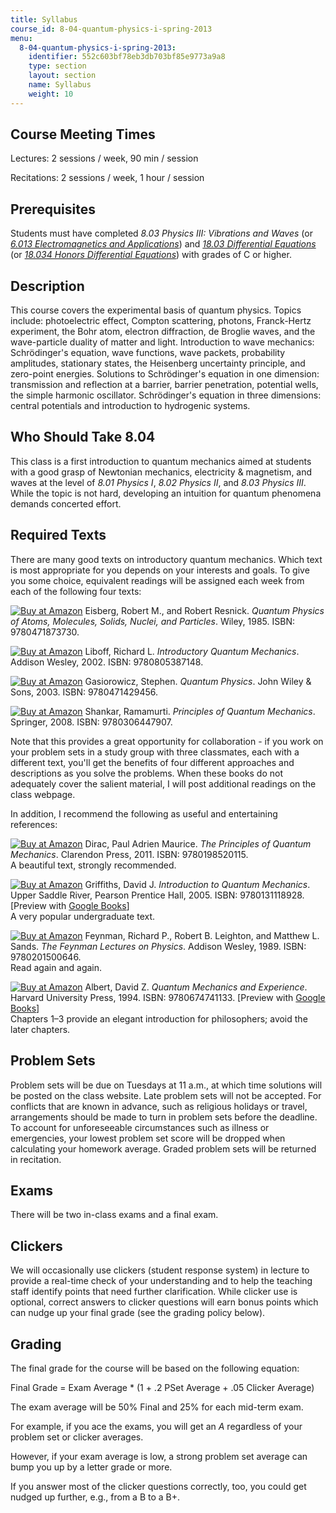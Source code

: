 ```yaml
---
title: Syllabus
course_id: 8-04-quantum-physics-i-spring-2013
menu:
  8-04-quantum-physics-i-spring-2013:
    identifier: 552c603bf78eb3db703bf85e9773a9a8
    type: section
    layout: section
    name: Syllabus
    weight: 10
---
```

Course Meeting Times
--------------------

Lectures: 2 sessions / week, 90 min / session

Recitations: 2 sessions / week, 1 hour / session

Prerequisites
-------------

Students must have completed _8.03 Physics III: Vibrations and Waves_ (or [_6.013 Electromagnetics and Applications_](./resolveuid/afa4a80c45c0066f5b5069cdade5447b)) and [_18.03 Differential Equations_](./resolveuid/90499a0d8ce6ee93adced07984c0deef) (or [_18.034 Honors Differential Equations_](./resolveuid/dda0f4e087232d3a155fbd8ba4b60861)) with grades of C or higher.

Description
-----------

This course covers the experimental basis of quantum physics. Topics include: photoelectric effect, Compton scattering, photons, Franck-Hertz experiment, the Bohr atom, electron diffraction, de Broglie waves, and the wave-particle duality of matter and light. Introduction to wave mechanics: Schrödinger's equation, wave functions, wave packets, probability amplitudes, stationary states, the Heisenberg uncertainty principle, and zero-point energies. Solutions to Schrödinger's equation in one dimension: transmission and reflection at a barrier, barrier penetration, potential wells, the simple harmonic oscillator. Schrödinger's equation in three dimensions: central potentials and introduction to hydrogenic systems.

Who Should Take 8.04
--------------------

This class is a first introduction to quantum mechanics aimed at students with a good grasp of Newtonian mechanics, electricity & magnetism, and waves at the level of _8.01 Physics I_, _8.02 Physics II_, and _8.03 Physics III_. While the topic is not hard, developing an intuition for quantum phenomena demands concerted effort.

Required Texts
--------------

There are many good texts on introductory quantum mechanics. Which text is most appropriate for you depends on your interests and goals. To give you some choice, equivalent readings will be assigned each week from each of the following four texts:

[![Buy at Amazon](/images/a_logo_17.gif)](http://www.amazon.com/exec/obidos/ASIN/047187373X/ref=nosim/mitopencourse-20) Eisberg, Robert M., and Robert Resnick. _Quantum Physics of Atoms, Molecules, Solids, Nuclei, and Particles_. Wiley, 1985. ISBN: 9780471873730.

[![Buy at Amazon](/images/a_logo_17.gif)](http://www.amazon.com/exec/obidos/ASIN/0805387145/ref=nosim/mitopencourse-20) Liboff, Richard L. _Introductory Quantum Mechanics_. Addison Wesley, 2002. ISBN: 9780805387148.

[![Buy at Amazon](/images/a_logo_17.gif)](http://www.amazon.com/exec/obidos/ASIN/0471429457/ref=nosim/mitopencourse-20) Gasiorowicz, Stephen. _Quantum Physics_. John Wiley & Sons, 2003. ISBN: 9780471429456.

[![Buy at Amazon](/images/a_logo_17.gif)](http://www.amazon.com/exec/obidos/ASIN/0306447908/ref=nosim/mitopencourse-20) Shankar, Ramamurti. _Principles of Quantum Mechanics_. Springer, 2008. ISBN: 9780306447907.

Note that this provides a great opportunity for collaboration - if you work on your problem sets in a study group with three classmates, each with a different text, you'll get the benefits of four different approaches and descriptions as you solve the problems. When these books do not adequately cover the salient material, I will post additional readings on the class webpage.

In addition, I recommend the following as useful and entertaining references:

[![Buy at Amazon](/images/a_logo_17.gif)](http://www.amazon.com/exec/obidos/ASIN/0198520115/ref=nosim/mitopencourse-20) Dirac, Paul Adrien Maurice. _The Principles of Quantum Mechanics_. Clarendon Press, 2011. ISBN: 9780198520115.  
A beautiful text, strongly recommended.

[![Buy at Amazon](/images/a_logo_17.gif)](http://www.amazon.com/exec/obidos/ASIN/B000N5N284/ref=nosim/mitopencourse-20) Griffiths, David J. _Introduction to Quantum Mechanics_. Upper Saddle River, Pearson Prentice Hall, 2005. ISBN: 9780131118928. \[Preview with [Google Books](http://books.google.com/books?id=9sqIaRGx_EoC&printsec=frontcover)\]  
A very popular undergraduate text.

[![Buy at Amazon](/images/a_logo_17.gif)](http://www.amazon.com/exec/obidos/ASIN/0201500647/ref=nosim/mitopencourse-20) Feynman, Richard P., Robert B. Leighton, and Matthew L. Sands. _The Feynman Lectures on Physics_. Addison Wesley, 1989. ISBN: 9780201500646.  
Read again and again.

[![Buy at Amazon](/images/a_logo_17.gif)](http://www.amazon.com/exec/obidos/ASIN/0674741137/ref=nosim/mitopencourse-20) Albert, David Z. _Quantum Mechanics and Experience_. Harvard University Press, 1994. ISBN: 9780674741133. \[Preview with [Google Books](http://books.google.com/books?id=HYEZD0Mh8JEC&printsec=frontcover)\]  
Chapters 1–3 provide an elegant introduction for philosophers; avoid the later chapters.

Problem Sets
------------

Problem sets will be due on Tuesdays at 11 a.m., at which time solutions will be posted on the class website. Late problem sets will not be accepted. For conflicts that are known in advance, such as religious holidays or travel, arrangements should be made to turn in problem sets before the deadline. To account for unforeseeable circumstances such as illness or emergencies, your lowest problem set score will be dropped when calculating your homework average. Graded problem sets will be returned in recitation.

Exams
-----

There will be two in-class exams and a final exam.

Clickers
--------

We will occasionally use clickers (student response system) in lecture to provide a real-time check of your understanding and to help the teaching staff identify points that need further clarification. While clicker use is optional, correct answers to clicker questions will earn bonus points which can nudge up your final grade (see the grading policy below).

Grading
-------

The final grade for the course will be based on the following equation:

Final Grade = Exam Average \* (1 + .2 PSet Average + .05 Clicker Average)

The exam average will be 50% Final and 25% for each mid-term exam.

For example, if you ace the exams, you will get an _A_ regardless of your problem set or clicker averages.

However, if your exam average is low, a strong problem set average can bump you up by a letter grade or more.

If you answer most of the clicker questions correctly, too, you could get nudged up further, e.g., from a B to a B+.